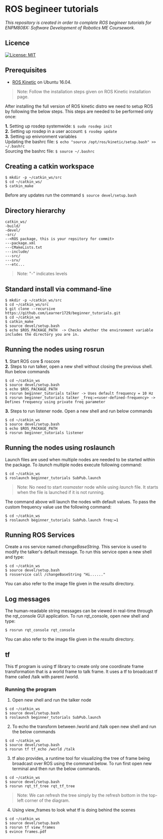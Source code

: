 # ROS begineer tutorials

*This repository is created in order to complete ROS begineer tutorials for ENPM808X: Software Development of Robotics ME Coursework.*

## Licence
[![License: MIT](https://img.shields.io/badge/License-MIT-blue.svg)](https://opensource.org/licenses/MIT)

## Prerequisites 

* [ROS Kinetic](https://wiki.ros.org/ROS/Installation) on Ubuntu 16.04. 

>Note: Follow the installation steps given on ROS Kinetic installation page. 

After installing the full version of ROS kinetic distro we need to setup ROS by following the below steps. This steps are needed to be performed only once:

**1.** Setting up rosdep systemwide: `$ sudo rosdep init` <br/>
**2.** Setting up rosdep in a user account: `$ rosdep update` <br/>
**3.** Setting up enivronment variables <br/>
   Updating the bashrc file: `$ echo "source /opt/ros/kinetic/setup.bash" >> ~/.bashrc` <br/>
   Sourcing the bashrc file: `$ source ~/.bashrc` <br/>

## Creating a catkin workspace

```
$ mkdir -p ~/catkin_ws/src
$ cd ~/catkin_ws/
$ catkin_make
```
Before any updates run the command `$ source devel/setup.bash` 

## Directory hierarchy
``` 
catkin_ws/
-build/
-devel/
-src/
--<ROS package, this is your repsitory for commit>
---package.xml
---CMakeLists.txt
---include/
---src/
---srv/
---etc...
```
>Note: "-" indicates levels

## Standard install via command-line

```
$ mkdir -p ~/catkin_ws/src
$ cd ~/catkin_ws/src
$ git clone --recursive https://github.com/Learner1729/beginner_tutorials.git
$ cd ~/catkin_ws
$ catkin_make
$ source devel/setup.bash
$ echo $ROS_PACKAGE_PATH  -> Checks whether the environment variable includes the directory you are in.
```
## Running the nodes using rosrun

**1.** Start ROS core $ roscore <br/>
**2.** Steps to run talker, open a new shell without closing the previous shell. <br/>
   Run below commands
   ```
   $ cd ~/catkin_ws
   $ source devel/setup.bash
   $ echo $ROS_PACKAGE_PATH
   $ rosrun beginner_tutorials talker -> Uses default frequency = 10 Hz
   $ rosrun beginner_tutorials talker _freq:=<user-defined-frequency> -> Defines frequency using private freq parameter
   ```
**3.** Steps to run listener node.
   Open a new shell and run below commands
   ```
   $ cd ~/catkin_ws
   $ source devel/setup.bash
   $ echo $ROS_PACKAGE_PATH
   $ rosrun beginner_tutorials listener
   ```

## Running the nodes using roslaunch

Launch files are used when multiple nodes are needed to be started within the package. To *launch* multiple nodes execute following command:
```
$ cd ~/catkin_ws
$ roslaunch beginner_tutorials SubPub.launch
```
> Note: No need to start *rosmaster* node while using *launch* file. It starts when the file is launched if it is not running.

The command above will launch the nodes with default values. To pass the custom frequency value use the following command:
```
$ cd ~/catkin_ws
$ roslaunch beginner_tutorials SubPub.launch freq:=1
```
## Running ROS Services
Create a ros service named *changeBaseString*. This service is used to modify the talker's default message. 
To run this service open a new shell and type:
```
$ cd ~/catkin_ws
$ source devel/setup.bash
$ rosservice call /changeBaseString "Hi......"
```
You can also refer to the image file given in the *results* directory.

## Log messages

The human-readable string messages can be viewed in real-time through the rqt_console GUI application.
To run rqt_console, open new shell and type:
```
$ rosrun rqt_console rqt_console
```
You can also refer to the image file given in the *results* directory.

## tf

This tf program is using tf library to create only one coordinate frame transformation that is a world frame to talk frame. It uses a tf to broadcast tf frame called /talk with parent /world.

### Running the program

1. Open new shell and run the talker node
```
$ cd ~/catkin_ws
$ source devel/setup.bash
$ roslaunch beginner_tutorials SubPub.launch
```
2. To echo the transform between /world and /talk open new shell and run the below commands  
```
$ cd ~/catkin_ws
$ source devel/setup.bash
$ rosrun tf tf_echo /world /talk
```
3. tf also provides, a runtime tool for visualizing the tree of frame being broadcast over ROS using the command below. To run first open new terminal and then run the below commands.
```
$ cd ~/catkin_ws
$ source devel/setup.bash
$ rosrun rqt_tf_tree rqt_tf_tree
```
>Note: We can refresh the tree simply by the refresh bottom in the top-left corner of the diagram.

4. Using view_frames to look what tf is doing behind the scenes
```
$ cd ~/catkin_ws
$ source devel/setup.bash
$ rosrun tf view_frames
$ evince frames.pdf
``` 